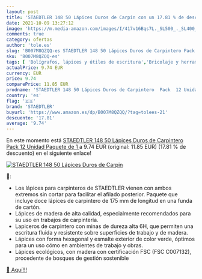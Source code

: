```yaml
---
layout: post
title: 'STAEDTLER 148 50 Lápices Duros de Carpin con un 17.81 % de descuento'
date: 2021-10-09 13:27:12
image: 'https://m.media-amazon.com/images/I/417v16Bqs7L._SL500_._SL400_.jpg'
comments: true
category: ofertas
author: 'tole.es'
slug: 'B007M8QZQQ-es STAEDTLER 148 50 Lápices Duros de Carpintero Pack 12...'
sku: 'B007M8QZQQ-es'
tags: [ 'Bolígrafos, lápices y útiles de escritura','Bricolaje y herramientas','Herramientas de medición y diseño','Herramientas manuales y eléctricas','Lápices','Lápices de carpintero','Lápices de madera','Oficina y papelería','lápices','staedtler', ]
actualPrice: 9.74 EUR
currency: EUR
price: 9.74
comparePrice: 11.85 EUR
prodname: 'STAEDTLER 148 50 Lápices Duros de Carpintero  Pack  12 Unidad  Paquete de 1 '
country: 'es'
flag: '🇪🇸'
brand: 'STAEDTLER'
buyurl: 'https://www.amazon.es/dp/B007M8QZQQ/?tag=tolees-21'
descuento: '17.81'
average: '9.74'
---
```


En este momento está [STAEDTLER 148 50 Lápices Duros de Carpintero  Pack  12 Unidad  Paquete de 1 ](https://www.amazon.es/dp/B007M8QZQQ/?tag=tolees-21) a 9.74 EUR (original: 11.85 EUR) (17.81 %  de descuento) en el siguiente enlace!

[![STAEDTLER 148 50 Lápices Duros de Carpin](https://m.media-amazon.com/images/I/417v16Bqs7L._SL500_._SL400_.jpg)](https://www.amazon.es/dp/B007M8QZQQ/?tag=tolees-21)

🔎:

- Los lápices para carpinteros de STAEDTLER vienen con ambos extremos sin cortar para facilitar el afilado posterior. Paquete que incluye doce lápices de carpintero de 175 mm de longitud en una funda de cartón.
- Lápices de madera de alta calidad, especialmente recomendados para su uso en trabajos de carpintería.
- Lapiceros de carpintero con minas de dureza alta 6H, que permiten una escritura fluida y resistente sobre superficies de trabajo y de madera.
- Lápices con forma hexagonal y esmalte exterior de color verde, óptimos para un uso cómo en ambientes de trabajo y obras.
- Lápices ecológicos, con madera con certificación FSC (FSC C007132), procedente de bosques de gestión sostenible

[🛒 Aquí!!!](https://www.amazon.es/dp/B007M8QZQQ/?tag=tolees-21)
